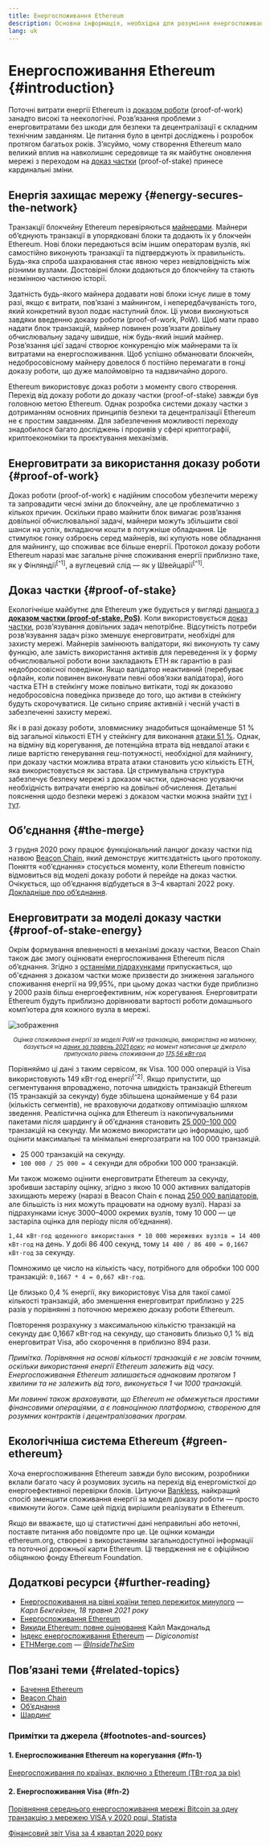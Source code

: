 ```yaml
---
title: Енергоспоживання Ethereum
description: Основна інформація, необхідна для розуміння енергоспоживання Ethereum.
lang: uk
---
```


# Енергоспоживання Ethereum {#introduction}

Поточні витрати енергії Ethereum із [доказом роботи](/developers/docs/consensus-mechanisms/#proof-of-work) (proof-of-work) занадто високі та неекологічні. Розв’язання проблеми з енерговитратами без шкоди для безпеки та децентралізації є складним технічним завданням. Це питання було в центрі досліджень і розробок протягом багатьох років. З’ясуймо, чому створення Ethereum мало великий вплив на навколишнє середовище та як майбутнє оновлення мережі з переходом на [доказ частки](/developers/docs/consensus-mechanisms/pos) (proof-of-stake) принесе кардинальні зміни.

## Енергія захищає мережу {#energy-secures-the-network}

Транзакції блокчейну Ethereum перевіряються [майнерами](/developers/docs/consensus-mechanisms/pow/mining). Майнери об’єднують транзакції в упорядковані блоки та додають їх у блокчейн Ethereum. Нові блоки передаються всім іншим операторам вузлів, які самостійно виконують транзакції та підтверджують їх правильність. Будь-яка спроба шахраювання стає явною через невідповідність між різними вузлами. Достовірні блоки додаються до блокчейну та стають незмінною частиною історії.

Здатність будь-якого майнера додавати нові блоки існує лише в тому разі, якщо є витрати, пов’язані з майнингом, і непередбачуваність того, який конкретний вузол подає наступний блок. Ці умови виконуються завдяки введенню доказу роботи (proof-of-work, PoW). Щоб мати право надати блок транзакцій, майнер повинен розв’язати довільну обчислювальну задачу швидше, ніж будь-який інший майнер. Розв’язання цієї задачі створює конкуренцію між майнерами та їх витратами на енергоспоживання. Щоб успішно обманювати блокчейн, недобросовісному майнеру довелося б постійно перемагати в гонці доказу роботи, що дуже малоймовірно та надзвичайно дорого.

Ethereum використовує доказ роботи з моменту свого створення. Перехід від доказу роботи до доказу частки (proof-of-stake) завжди був головною метою Ethereum. Однак розробка системи доказу частки з дотриманням основних принципів безпеки та децентралізації Ethereum не є простим завданням. Для забезпечення можливості переходу знадобилося багато досліджень і проривів у сфері криптографії, криптоекономіки та проєктування механізмів.

## Енерговитрати за використання доказу роботи {#proof-of-work}

Доказ роботи (proof-of-work) є надійним способом убезпечити мережу та запровадити чесні зміни до блокчейну, але це проблематично з кількох причин. Оскільки право майнити блок вимагає розв’язання довільної обчислювальної задачі, майнери можуть збільшити свої шанси на успіх, вкладаючи кошти в потужніше обладнання. Це стимулює гонку озброєнь серед майнерів, які купують нове обладнання для майнингу, що споживає все більше енергії. Протокол доказу роботи Ethereum наразі має загальне річне споживання енергії приблизно таке, як у Фінляндії<sup>[^1]</sup>, а вуглецевий слід — як у Швейцарії<sup>[^1]</sup>.

## Доказ частки {#proof-of-stake}

Екологічніше майбутнє для Ethereum уже будується у вигляді [ланцюга з **доказом частки (proof-of-stake, PoS)**](/roadmap/beacon-chain/). Коли використовується [доказ частки](/developers/docs/consensus-mechanisms/pos/), розв’язування довільних задач непотрібне. Відсутність потреби розв’язування задач різко зменшує енерговитрати, необхідні для захисту мережі. Майнерів замінюють валідатори, які виконують ту саму функцію, але замість використання активів для переведення їх у форму обчислювальної роботи вони закладають ETH як гарантію в разі недобросовісної поведінки. Якщо валідатор неактивний (перебуває офлайн, коли повинен виконувати певні обов’язки валідатора), його частка ETH в стейкінгу може повільно витікати, тоді як доказово недобросовісна поведінка призведе до того, що активи в стейкінгу будуть скорочуватися. Це сильно сприяє активній і чесній участі в забезпеченні захисту мережі.

Як і в разі доказу роботи, зловмиснику знадобиться щонайменше 51 % від загальної кількості ETH у стейкінгу для виконання [атаки 51 %](/glossary/#51-attack). Однак, на відміну від корегування, де потенційна втрата від невдалої атаки є лише вартістю генерування геш-потужності, необхідної для майнингу, при доказу частки можлива втрата атаки становить усю кількість ETH, яка використовується як застава. Ця стримувальна структура забезпечує безпеку мережі з доказом частки, одночасно усуваючи необхідність витрачати енергію на довільні обчислення. Детальні пояснення щодо безпеки мережі з доказом частки можна знайти [тут](/developers/docs/consensus-mechanisms/pos/) і [тут](https://vitalik.ca/general/2017/12/31/pos_faq.html).

## Об’єднання {#the-merge}

З грудня 2020 року працює функціональний ланцюг доказу частки під назвою [Beacon Chain](/roadmap/beacon-chain/), який демонструє життєздатність цього протоколу. Поняття «об’єднання» стосується моменту, коли Ethereum повністю відмовиться від моделі доказу роботи й перейде на доказ частки. Очікується, що об’єднання відбудеться в 3–4 кварталі 2022 року. [Докладніше про об’єднання](/roadmap/merge/).

## Енерговитрати за моделі доказу частки {#proof-of-stake-energy}

Окрім формування впевненості в механізмі доказу частки, Beacon Chain також дає змогу оцінювати енергоспоживання Ethereum після об’єднання. Згідно з [останніми підрахунками](https://blog.ethereum.org/2021/05/18/country-power-no-more/) припускається, що об'єднання з доказом частки може призвести до зниження загального споживання енергії на 99,95%, при цьому доказ частки буде приблизно у 2000 разів більш енергоефективним, ніж корегування. Енерговитрати Ethereum будуть приблизно дорівнювати вартості роботи домашнього комп’ютера для кожного вузла в мережі.

![зображення](energy_use_per_transaction.png)

<p style="text-align: center;"><small><i>Оцінка споживання енергії за моделі PoW на транзакцію, використана на малюнку, базується на <a href="https://blog.ethereum.org/2021/05/18/country-power-no-more/" target="_blank" rel="noopener noreferrer">даних за травень 2021 року</a>; на момент написання це джерело припускало рівень споживання до <a href="https://digiconomist.net/ethereum-energy-consumption" target="_blank" rel="noopener noreferrer">175,56 кВт⋅год</a></i></small></p>

Порівняймо ці дані з таким сервісом, як Visa. 100 000 операцій із Visa використовують 149 кВт⋅год енергії<sup>[^2]</sup>. Якщо припустити, що сегментування впроваджено, поточна швидкість транзакцій Ethereum (15 транзакцій за секунду) буде збільшена щонайменше у 64 рази (кількість сегментів), не враховуючи додаткову оптимізацію шляхом зведення. Реалістична оцінка для Ethereum із накопичувальними пакетами після шардингу й об’єднання становить [25 000–100 000](https://twitter.com/VitalikButerin/status/1312905884549300224?s=20) транзакцій на секунду. Ми можемо використати цю інформацію, щоб оцінити максимальні та мінімальні енергозатрати на 100 000 транзакцій.

- 25 000 транзакцій на секунду.
- `100 000 / 25 000 = 4` секунди для обробки 100 000 транзакцій.

Ми також можемо оцінити енерговитрати Ethereum за секунду, зробивши застарілу оцінку, згідно з якою 10 000 активних валідаторів захищають мережу (наразі в Beacon Chain є понад [250 000 валідаторів](https://beaconscan.com/), але більшість із них можуть працювати на одному вузлі). Наразі за підрахунками існує 3000–4000 окремих вузлів, тому 10 000 — це застаріла оцінка для періоду після об’єднання).

`1,44 кВт⋅год щоденного використання * 10 000 мережевих вузлів = 14 400 кВт⋅год` на день. У добі 86 400 секунд, тому `14 400 / 86 400 = 0,1667 кВт⋅год` за секунду.

Помножимо це число на кількість часу, потрібного для обробки 100 000 транзакцій: `0,1667 * 4 = 0,667 кВт⋅год`.

Це близько 0,4 % енергії, яку використовує Visa для такої самої кількості транзакцій, або зменшення енерговитрат приблизно у 225 разів у порівнянні з поточною мережею доказу роботи Ethereum.

Повторення розрахунку з максимальною кількістю транзакцій на секунду дає 0,1667 кВт⋅год на секунду, що становить близько 0,1 % від енерговитрат Visa, або скорочення в приблизно 894 рази.

_Примітка. Порівняння на основі кількості транзакцій є не зовсім точним, оскільки використання енергії Ethereum залежить від часу. Енергоспоживання Ethereum залишається однаковим протягом 1 хвилини та не залежить від того, виконується 1 чи 1000 транзакцій._

_Ми повинні також враховувати, що Ethereum не обмежується простими фінансовими операціями, а є повноцінною платформою, створеною для розумних контрактів і децентралізованих програм._

## Екологічніша система Ethereum {#green-ethereum}

Хоча енергоспоживання Ethereum завжди було високим, розробники вклали багато часу й розумових зусиль на перехід від енергомісткої до енергоефективної перевірки блоків. Цитуючи [Bankless](http://podcast.banklesshq.com/), найкращий спосіб зменшити споживання енергії за моделі доказу роботи — просто «вимкнути його». Саме цей підхід вирішили реалізувати в Ethereum.

<InfoBanner emoji=":evergreen_tree:">
  Якщо ви вважаєте, що ці статистичні дані неправильні або неточні, поставте питання або повідомте про це. Це оцінки команди ethereum.org, створені з використанням загальнодоступної інформації та поточної дорожньої карти Ethereum. Ці твердження не є офіційною обіцянкою фонду Ethereum Foundation. 
</InfoBanner>

## Додаткові ресурси {#further-reading}

- [Енергоспоживання на рівні країни тепер пережиток минулого](https://blog.ethereum.org/2021/05/18/country-power-no-more/) — _Карл Бекгейзен, 18 травня 2021 року_
- [Енергоспоживання Ethereum](https://mirror.xyz/jmcook.eth/ODpCLtO4Kq7SCVFbU4He8o8kXs418ZZDTj0lpYlZkR8)
- [Викиди Ethereum: повне оцінювання](https://kylemcdonald.github.io/ethereum-emissions/) Кайл Макдональд
- [Індекс енергоспоживання Ethereum](https://digiconomist.net/ethereum-energy-consumption/) — _Digiconomist_
- [ETHMerge.com](https://ethmerge.com/) — *[@InsideTheSim](https://twitter.com/InsideTheSim)*

## Пов’язані теми {#related-topics}

- [Бачення Ethereum](/roadmap/vision/)
- [Beacon Chain](/roadmap/beacon-chain)
- [Об’єднання](/roadmap/merge/)
- [Шардинг](/roadmap/beacon-chain/)

### Примітки та джерела {#footnotes-and-sources}

#### 1. Енергоспоживання Ethereum на корегування {#fn-1}

[Енергоспоживання по країнах, включно з Ethereum (ТВт⋅год за рік)](https://digiconomist.net/ethereum-energy-consumption)

#### 2. Енергоспоживання Visa {#fn-2}

[Порівняння середнього енергоспоживання мережі Bitcoin за одну транзакцію з мережею VISA у 2020 році, Statista](https://www.statista.com/statistics/881541/bitcoin-energy-consumption-transaction-comparison-visa/)

[Фінансовий звіт Visa за 4 квартал 2020 року](https://s1.q4cdn.com/050606653/files/doc_financials/2020/q4/Visa-Inc.-Q4-2020-Operational-Performance-Data.pdf)
